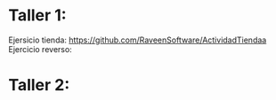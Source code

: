 # Taller 1: 
Ejersicio tienda: https://github.com/RaveenSoftware/ActividadTiendaa
Ejercicio reverso: 
# Taller 2: 
